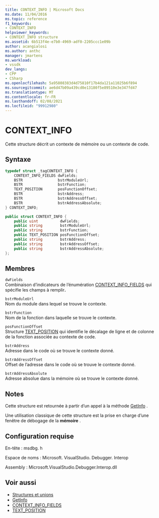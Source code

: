 ```yaml
---
title: CONTEXT_INFO | Microsoft Docs
ms.date: 11/04/2016
ms.topic: reference
f1_keywords:
- CONTEXT_INFO
helpviewer_keywords:
- CONTEXT_INFO structure
ms.assetid: 6b513f4e-e7b0-4969-adf0-2205ccc1e09b
author: acangialosi
ms.author: anthc
manager: jmartens
ms.workload:
- vssdk
dev_langs:
- CPP
- CSharp
ms.openlocfilehash: 5a95808383d4d75810f17b4da121a11025b6f894
ms.sourcegitcommit: ae6d47b09a439cd0e13180f5e89510e3e347fd47
ms.translationtype: MT
ms.contentlocale: fr-FR
ms.lasthandoff: 02/08/2021
ms.locfileid: "99912980"
---
```

# <a name="context_info"></a>CONTEXT_INFO
Cette structure décrit un contexte de mémoire ou un contexte de code.

## <a name="syntax"></a>Syntaxe

```cpp
typedef struct _tagCONTEXT_INFO {
    CONTEXT_INFO_FIELDS dwFields;
    BSTR                bstrModuleUrl;
    BSTR                bstrFunction;
    TEXT_POSITION       posFunctionOffset;
    BSTR                bstrAddress;
    BSTR                bstrAddressOffset;
    BSTR                bstrAddressAbsolute;
} CONTEXT_INFO;
```

```csharp
public struct CONTEXT_INFO {
    public uint          dwFields;
    public string        bstrModuleUrl;
    public string        bstrFunction;
    public TEXT_POSITION posFunctionOffset;
    public string        bstrAddress;
    public string        bstrAddressOffset;
    public string        bstrAddressAbsolute;
};
```

## <a name="members"></a>Membres
`dwFields`\
Combinaison d’indicateurs de l’énumération [CONTEXT_INFO_FIELDS](../../../extensibility/debugger/reference/context-info-fields.md) qui spécifie les champs à remplir<strong>.</strong>

`bstrModuleUrl`\
Nom du module dans lequel se trouve le contexte.

`bstrFunction`\
Nom de la fonction dans laquelle se trouve le contexte.

`posFunctionOffset`\
Structure [TEXT_POSITION](../../../extensibility/debugger/reference/text-position.md) qui identifie le décalage de ligne et de colonne de la fonction associée au contexte de code.

`bstrAddress`\
Adresse dans le code où se trouve le contexte donné.

`bstrAddressOffset`\
Offset de l’adresse dans le code où se trouve le contexte donné.

`bstrAddressAbsolute`\
Adresse absolue dans la mémoire où se trouve le contexte donné.

## <a name="remarks"></a>Notes
Cette structure est retournée à partir d’un appel à la méthode [GetInfo](../../../extensibility/debugger/reference/idebugmemorycontext2-getinfo.md) .

Une utilisation classique de cette structure est la prise en charge d’une fenêtre de débogage de la **mémoire** .

## <a name="requirements"></a>Configuration requise
En-tête : msdbg. h

Espace de noms : Microsoft. VisualStudio. Debugger. Interop

Assembly : Microsoft.VisualStudio.Debugger.Interop.dll

## <a name="see-also"></a>Voir aussi
- [Structures et unions](../../../extensibility/debugger/reference/structures-and-unions.md)
- [GetInfo](../../../extensibility/debugger/reference/idebugmemorycontext2-getinfo.md)
- [CONTEXT_INFO_FIELDS](../../../extensibility/debugger/reference/context-info-fields.md)
- [TEXT_POSITION](../../../extensibility/debugger/reference/text-position.md)
